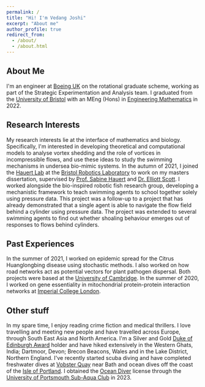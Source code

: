 ```yaml
---
permalink: /
title: "Hi! I'm Vedang Joshi"
excerpt: "About me"
author_profile: true
redirect_from: 
  - /about/
  - /about.html
---
```


## About Me

I'm an engineer at [Boeing UK](https://www.boeing.co.uk/boeing-in-the-uk.page) on the rotational graduate scheme, working as part of the Strategic Experimentation and Analysis team. I graduated from the [University of Bristol](https://www.bristol.ac.uk) with an MEng (Hons) in [Engineering Mathematics](http://www.bristol.ac.uk/engineering/departments/engineering-mathematics/) in 2022.

## Research Interests

My research interests lie at the interface of mathematics and biology. Specifically, I'm interested in developing theoretical and computational models to analyse vortex shedding and the role of vortices in incompressible flows, and use these ideas to study the swimming mechanisms in undersea bio-mimic systems. In the autumn of 2021, I joined the [Hauert Lab](https://hauertlab.com) at the [Bristol Robotics Laboratory](https://www.bristolroboticslab.com) to work on my masters dissertation, supervised by [Prof. Sabine Hauert](https://research-information.bris.ac.uk/en/persons/sabine-hauert) and [Dr. Elliott Scott](https://research-information.bris.ac.uk/en/persons/elliott-j-scott-2). I worked alongside the bio-inspired robotic fish research group, developing a mechanistic framework to teach swimming agents to school together solely using pressure data. This project was a follow-up to a project that has already demonstrated that a single agent is able to navigate the flow field behind a cylinder using pressure data. The project was extended to several swimming agents to find out whether shoaling behaviour emerges out of responses to flows behind cylinders. 

## Past Experiences
In the summer of 2021, I worked on epidemic spread for the Citrus Huanglongbing disease using stochastic methods. I also worked on how road networks act as potential vectors for plant pathogen dispersal. Both projects were based at the [University of Cambridge](https://plantepidemics.github.io). In the summer of 2020, I worked on gene essentiality in mitochondrial protein-protein interaction networks at [Imperial College London](https://www.imperial.ac.uk/biomathematics-group/).

## Other stuff

In my spare time, I enjoy reading crime fiction and medical thrillers. I love travelling and meeting new people and have travelled across Europe, through South East Asia and North America. I'm a Silver and Gold [Duke of Edinburgh Award](https://www.dofe.org/about/) holder and have hiked extensively in the Western Ghats, India; Dartmoor, Devon; Brecon Beacons, Wales and in the Lake District, Northern England. I've recently started scuba diving and have completed freshwater dives at [Vobster Quay](https://www.google.com/maps/place/Vobster+Quay/@51.2458512,-2.4268629,17z/data=!3m1!4b1!4m6!3m5!1s0x4872292920434d27:0x15ab2ec3f42dca53!8m2!3d51.2458479!4d-2.4246742!16s%2Fg%2F1hc1q7lj1) near Bath and ocean dives off the coast of the [Isle of Portland](https://www.google.com/maps/place/Isle+of+Portland/@50.5431059,-2.5096289,12z/data=!3m1!4b1!4m6!3m5!1s0x4872f09322a2442d:0x65c183dcb3d85ee7!8m2!3d50.5475363!4d-2.4343209!16zL20vMDFsMWNq). I obtained the [Ocean Diver](https://www.bsac.com/training/learn-to-scuba-dive/ocean-diver-course/#tab-1) license through the [University of Portsmouth Sub-Aqua Club](https://www.upsac.co.uk/) in 2023.






